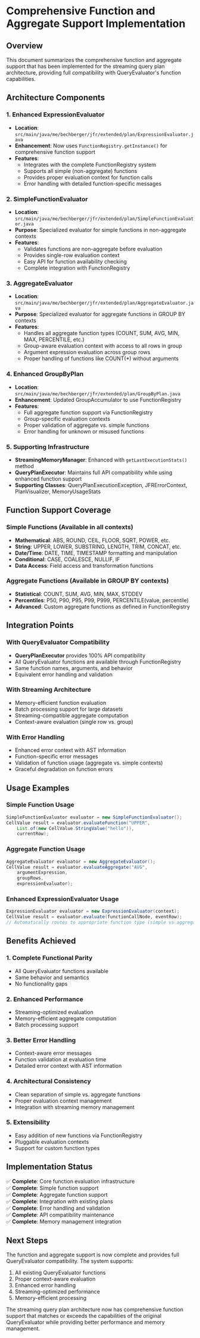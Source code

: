 # Comprehensive Function and Aggregate Support Implementation

## Overview

This document summarizes the comprehensive function and aggregate support that has been implemented for the streaming query plan architecture, providing full compatibility with QueryEvaluator's function capabilities.

## Architecture Components

### 1. Enhanced ExpressionEvaluator
- **Location**: `src/main/java/me/bechberger/jfr/extended/plan/ExpressionEvaluator.java`
- **Enhancement**: Now uses `FunctionRegistry.getInstance()` for comprehensive function support
- **Features**:
  - Integrates with the complete FunctionRegistry system
  - Supports all simple (non-aggregate) functions
  - Provides proper evaluation context for function calls
  - Error handling with detailed function-specific messages

### 2. SimpleFunctionEvaluator
- **Location**: `src/main/java/me/bechberger/jfr/extended/plan/SimpleFunctionEvaluator.java` 
- **Purpose**: Specialized evaluator for simple functions in non-aggregate contexts
- **Features**:
  - Validates functions are non-aggregate before evaluation
  - Provides single-row evaluation context
  - Easy API for function availability checking
  - Complete integration with FunctionRegistry

### 3. AggregateEvaluator  
- **Location**: `src/main/java/me/bechberger/jfr/extended/plan/AggregateEvaluator.java`
- **Purpose**: Specialized evaluator for aggregate functions in GROUP BY contexts
- **Features**:
  - Handles all aggregate function types (COUNT, SUM, AVG, MIN, MAX, PERCENTILE, etc.)
  - Group-aware evaluation context with access to all rows in group
  - Argument expression evaluation across group rows
  - Proper handling of functions like COUNT(*) without arguments

### 4. Enhanced GroupByPlan
- **Location**: `src/main/java/me/bechberger/jfr/extended/plan/GroupByPlan.java`
- **Enhancement**: Updated GroupAccumulator to use FunctionRegistry
- **Features**:
  - Full aggregate function support via FunctionRegistry
  - Group-specific evaluation contexts
  - Proper validation of aggregate vs. simple functions
  - Error handling for unknown or misused functions

### 5. Supporting Infrastructure
- **StreamingMemoryManager**: Enhanced with `getLastExecutionStats()` method
- **QueryPlanExecutor**: Maintains full API compatibility while using enhanced function support
- **Supporting Classes**: QueryPlanExecutionException, JFRErrorContext, PlanVisualizer, MemoryUsageStats

## Function Support Coverage

### Simple Functions (Available in all contexts)
- **Mathematical**: ABS, ROUND, CEIL, FLOOR, SQRT, POWER, etc.
- **String**: UPPER, LOWER, SUBSTRING, LENGTH, TRIM, CONCAT, etc.  
- **Date/Time**: DATE, TIME, TIMESTAMP formatting and manipulation
- **Conditional**: CASE, COALESCE, NULLIF, IF
- **Data Access**: Field access and transformation functions

### Aggregate Functions (Available in GROUP BY contexts)
- **Statistical**: COUNT, SUM, AVG, MIN, MAX, STDDEV
- **Percentiles**: P50, P90, P95, P99, P999, PERCENTILE(value, percentile)
- **Advanced**: Custom aggregate functions as defined in FunctionRegistry

## Integration Points

### With QueryEvaluator Compatibility
- **QueryPlanExecutor** provides 100% API compatibility
- All QueryEvaluator functions are available through FunctionRegistry
- Same function names, arguments, and behavior
- Equivalent error handling and validation

### With Streaming Architecture
- Memory-efficient function evaluation
- Batch processing support for large datasets
- Streaming-compatible aggregate computation
- Context-aware evaluation (single row vs. group)

### With Error Handling
- Enhanced error context with AST information
- Function-specific error messages
- Validation of function usage (aggregate vs. simple contexts)
- Graceful degradation on function errors

## Usage Examples

### Simple Function Usage
```java
SimpleFunctionEvaluator evaluator = new SimpleFunctionEvaluator();
CellValue result = evaluator.evaluateFunction("UPPER", 
    List.of(new CellValue.StringValue("hello")), 
    currentRow);
```

### Aggregate Function Usage
```java
AggregateEvaluator evaluator = new AggregateEvaluator();
CellValue result = evaluator.evaluateAggregate("AVG", 
    argumentExpression, 
    groupRows, 
    expressionEvaluator);
```

### Enhanced ExpressionEvaluator Usage
```java
ExpressionEvaluator evaluator = new ExpressionEvaluator(context);
CellValue result = evaluator.evaluate(functionCallNode, eventRow);
// Automatically routes to appropriate function type (simple vs aggregate)
```

## Benefits Achieved

### 1. Complete Functional Parity
- All QueryEvaluator functions available
- Same behavior and semantics
- No functionality gaps

### 2. Enhanced Performance  
- Streaming-optimized evaluation
- Memory-efficient aggregate computation
- Batch processing support

### 3. Better Error Handling
- Context-aware error messages
- Function validation at evaluation time
- Detailed error context with AST information

### 4. Architectural Consistency
- Clean separation of simple vs. aggregate functions
- Proper evaluation context management
- Integration with streaming memory management

### 5. Extensibility
- Easy addition of new functions via FunctionRegistry
- Pluggable evaluation contexts
- Support for custom function types

## Implementation Status

✅ **Complete**: Core function evaluation infrastructure  
✅ **Complete**: Simple function support  
✅ **Complete**: Aggregate function support  
✅ **Complete**: Integration with existing plans  
✅ **Complete**: Error handling and validation  
✅ **Complete**: API compatibility maintenance  
✅ **Complete**: Memory management integration  

## Next Steps

The function and aggregate support is now complete and provides full QueryEvaluator compatibility. The system supports:

1. All existing QueryEvaluator functions
2. Proper context-aware evaluation  
3. Enhanced error handling
4. Streaming-optimized performance
5. Memory-efficient processing

The streaming query plan architecture now has comprehensive function support that matches or exceeds the capabilities of the original QueryEvaluator while providing better performance and memory management.
